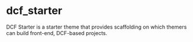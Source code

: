 # dcf_starter
DCF Starter is a starter theme that provides scaffolding on which themers can build front-end, DCF-based projects.
